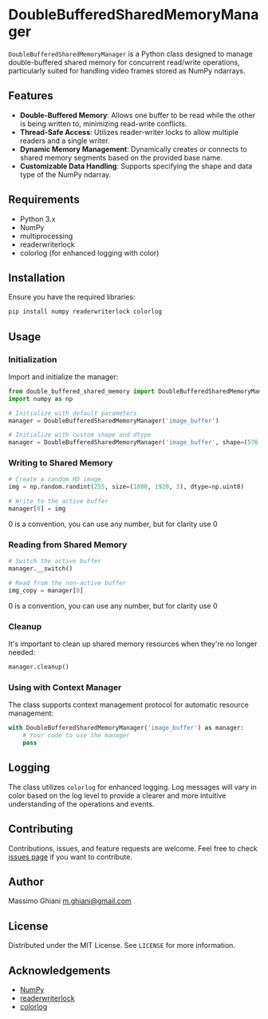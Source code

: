 
# DoubleBufferedSharedMemoryManager

`DoubleBufferedSharedMemoryManager` is a Python class designed to manage double-buffered shared memory for concurrent read/write operations, particularly suited for handling video frames stored as NumPy ndarrays.

## Features

- **Double-Buffered Memory**: Allows one buffer to be read while the other is being written to, minimizing read-write conflicts.
- **Thread-Safe Access**: Utilizes reader-writer locks to allow multiple readers and a single writer.
- **Dynamic Memory Management**: Dynamically creates or connects to shared memory segments based on the provided base name.
- **Customizable Data Handling**: Supports specifying the shape and data type of the NumPy ndarray.

## Requirements

- Python 3.x
- NumPy
- multiprocessing
- readerwriterlock
- colorlog (for enhanced logging with color)

## Installation

Ensure you have the required libraries:

```bash
pip install numpy readerwriterlock colorlog
```

## Usage

### Initialization

Import and initialize the manager:

```python
from double_buffered_shared_memory import DoubleBufferedSharedMemoryManager
import numpy as np

# Initialize with default parameters
manager = DoubleBufferedSharedMemoryManager('image_buffer')

# Initialize with custom shape and dtype
manager = DoubleBufferedSharedMemoryManager('image_buffer', shape=(576, 720, 3), dtype=np.uint16)
```

### Writing to Shared Memory

```python
# Create a random HD image
img = np.random.randint(255, size=(1080, 1920, 3), dtype=np.uint8)

# Write to the active buffer
manager[0] = img
```

0 is a convention, you can use any number, but for clarity use 0

### Reading from Shared Memory

```python
# Switch the active buffer
manager.__switch()

# Read from the non-active buffer
img_copy = manager[0]
```

0 is a convention, you can use any number, but for clarity use 0

### Cleanup

It's important to clean up shared memory resources when they're no longer needed:

```python
manager.cleanup()
```

### Using with Context Manager

The class supports context management protocol for automatic resource management:

```python
with DoubleBufferedSharedMemoryManager('image_buffer') as manager:
    # Your code to use the manager
    pass
```

## Logging

The class utilizes `colorlog` for enhanced logging. Log messages will vary in color based on the log level to provide a clearer and more intuitive understanding of the operations and events.

## Contributing

Contributions, issues, and feature requests are welcome. Feel free to check [issues page](https://github.com/your-repo/issues) if you want to contribute.

## Author

Massimo Ghiani <m.ghiani@gmail.com>

## License

Distributed under the MIT License. See `LICENSE` for more information.

## Acknowledgements

- [NumPy](https://numpy.org/)
- [readerwriterlock](https://pypi.org/project/readerwriterlock/)
- [colorlog](https://pypi.org/project/colorlog/)
